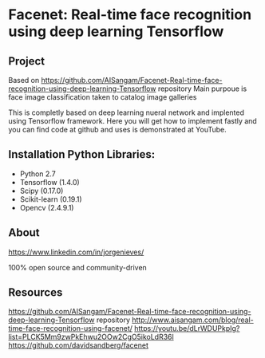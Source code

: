 # Facenet: Real-time face recognition using deep learning Tensorflow

## Project

Based on https://github.com/AISangam/Facenet-Real-time-face-recognition-using-deep-learning-Tensorflow repository
Main purpoue is face image classification taken to catalog image galleries

This is completly based on deep learning nueral network and implented using Tensorflow framework. Here you will get how to implement fastly and you can find code at github and uses is demonstrated at YouTube.

## Installation Python Libraries:
- Python 2.7
- Tensorflow (1.4.0)
- Scipy (0.17.0)
- Scikit-learn (0.19.1)
- Opencv (2.4.9.1)


## About

https://www.linkedin.com/in/jorgenieves/

100% open source and community-driven

## Resources

https://github.com/AISangam/Facenet-Real-time-face-recognition-using-deep-learning-Tensorflow repository
http://www.aisangam.com/blog/real-time-face-recognition-using-facenet/
https://youtu.be/dLrWDUPkpIg?list=PLCK5Mm9zwPkEhwu2OOw2CgO5ikoLdR36l
https://github.com/davidsandberg/facenet